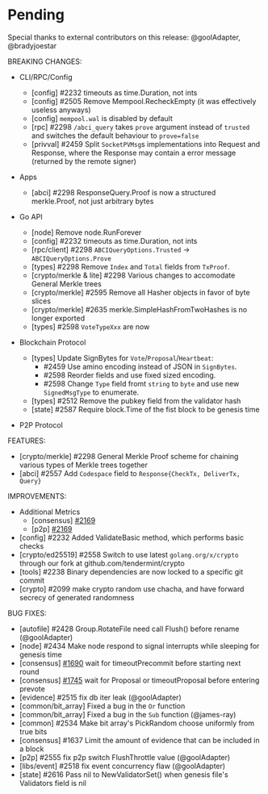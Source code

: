 # Pending

Special thanks to external contributors on this release:
@goolAdapter, @bradyjoestar

BREAKING CHANGES:

* CLI/RPC/Config
  * [config] \#2232 timeouts as time.Duration, not ints
  * [config] \#2505 Remove Mempool.RecheckEmpty (it was effectively useless anyways)
  * [config] `mempool.wal` is disabled by default
  * [rpc] \#2298 `/abci_query` takes `prove` argument instead of `trusted` and switches the default
    behaviour to `prove=false`
  * [privval] \#2459 Split `SocketPVMsg`s implementations into Request and Response, where the Response may contain a error message (returned by the remote signer)

* Apps
  * [abci] \#2298 ResponseQuery.Proof is now a structured merkle.Proof, not just
    arbitrary bytes

* Go API
  * [node] Remove node.RunForever
  * [config] \#2232 timeouts as time.Duration, not ints
  * [rpc/client] \#2298 `ABCIQueryOptions.Trusted` -> `ABCIQueryOptions.Prove`
  * [types] \#2298 Remove `Index` and `Total` fields from `TxProof`.
  * [crypto/merkle & lite] \#2298 Various changes to accomodate General Merkle trees
  * [crypto/merkle] \#2595 Remove all Hasher objects in favor of byte slices
  * [crypto/merkle] \#2635 merkle.SimpleHashFromTwoHashes is no longer exported
  * [types] \#2598 `VoteTypeXxx` are now

* Blockchain Protocol
  * [types] Update SignBytes for `Vote`/`Proposal`/`Heartbeat`:
    * \#2459 Use amino encoding instead of JSON in `SignBytes`.
    * \#2598 Reorder fields and use fixed sized encoding.
    * \#2598 Change `Type` field fromt `string` to `byte` and use new
      `SignedMsgType` to enumerate.
  * [types] \#2512 Remove the pubkey field from the validator hash
  * [state] \#2587 Require block.Time of the fist block to be genesis time

* P2P Protocol

FEATURES:
- [crypto/merkle] \#2298 General Merkle Proof scheme for chaining various types of Merkle trees together
- [abci] \#2557 Add `Codespace` field to `Response{CheckTx, DeliverTx, Query}`

IMPROVEMENTS:
- Additional Metrics
    - [consensus] [\#2169](https://github.com/cosmos/cosmos-sdk/issues/2169)
    - [p2p] [\#2169](https://github.com/cosmos/cosmos-sdk/issues/2169)
- [config] \#2232 Added ValidateBasic method, which performs basic checks
- [crypto/ed25519] \#2558 Switch to use latest `golang.org/x/crypto` through our fork at
  github.com/tendermint/crypto
- [tools] \#2238 Binary dependencies are now locked to a specific git commit
- [crypto] \#2099 make crypto random use chacha, and have forward secrecy of generated randomness

BUG FIXES:
- [autofile] \#2428 Group.RotateFile need call Flush() before rename (@goolAdapter)
- [node] \#2434 Make node respond to signal interrupts while sleeping for genesis time
- [consensus] [\#1690](https://github.com/tendermint/tendermint/issues/1690) wait for
timeoutPrecommit before starting next round
- [consensus] [\#1745](https://github.com/tendermint/tendermint/issues/1745) wait for
Proposal or timeoutProposal before entering prevote
- [evidence] \#2515 fix db iter leak (@goolAdapter)
- [common/bit_array] Fixed a bug in the `Or` function
- [common/bit_array] Fixed a bug in the `Sub` function (@james-ray)
- [common] \#2534 Make bit array's PickRandom choose uniformly from true bits
- [consensus] \#1637 Limit the amount of evidence that can be included in a
  block
- [p2p] \#2555 fix p2p switch FlushThrottle value (@goolAdapter)
- [libs/event] \#2518 fix event concurrency flaw (@goolAdapter)
- [state] \#2616 Pass nil to NewValidatorSet() when genesis file's Validators field is nil
